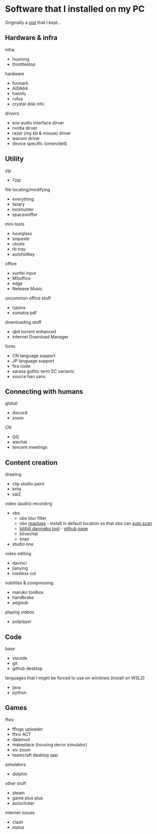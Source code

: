 # Software that I installed on my PC

Originally a [gist](https://gist.github.com/seiwynn/e77d0fff3d5b84d63558c43f911ef579) that I kept...

## Hardware & infra
infra
- huorong
- throttlestop

hardware
- furmark
- AIDA64
- hwinfo
- rufus
- crystal disk info

drivers
- evo audio interface dirver
- nvidia dirver
- razer (my kb & mouse) driver
- wacom driver
- device specific (omen/dell)

## Utility
zip
- 7zip

file locating/modifying
- everything
- listary
- lockhunter
- spacesniffer

mini tools
- hourglass
- snipaste
- utools
- rb tray
- autohotkey

office
- xunfei input
- MSoffice
- edge
- Netease Music

uncommon office stuff
- typora
- sumatra pdf

downloading stuff
- qbit torrent enhanced
- Internet Download Manager

fonts
- CN language support
- JP language support
- fira code
- sarasa gothic term SC variants
- source han sans

## Connecting with humans
global
- discord
- zoom

CN
- QQ
- wechat
- tencent meetings


## Content creation
drawing
- clip studio paint
- krita
- sai2

video (audio) recording
- obs
  - obs blur filter
  - obs [reaplugs](https://www.reaper.fm/reaplugs/) - install in default location so that obs can [auto scan](https://obsproject.com/kb/vst-2-x-plugin-filter)
  - [bilibili danmaku tool](https://reito.fun/blive) - [github page](https://github.com/reitovo)
  - blivechat
  - snaz
- studio one

video editing
- davinci
- jianying
- lossless cut

subtitles & compressing
- maruko toolbox
- handbrake
- aegisub

playing videos
- potplayer

## Code
base
- vscode
- git
- github desktop

languages that I might be forced to use on windows (install on WSL2)
- java
- python


## Games
ffxiv
- fflogs uploader
- ffxiv ACT
- dalamud
- makeplace (housing decor simulator)
- xiv zoom
- teamcraft desktop app

simulators
- dolphin

other stuff
- steam
- game plus plus
- autoclicker

internet issues
- clash
- malus
<!-- - origin -->
